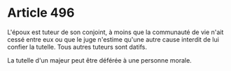# Article 496

L'époux est tuteur de son conjoint, à moins que la communauté de vie n'ait cessé entre eux ou que le juge n'estime qu'une autre cause interdit de lui confier la tutelle. Tous autres tuteurs sont datifs.

La tutelle d'un majeur peut être déférée à une personne morale.

